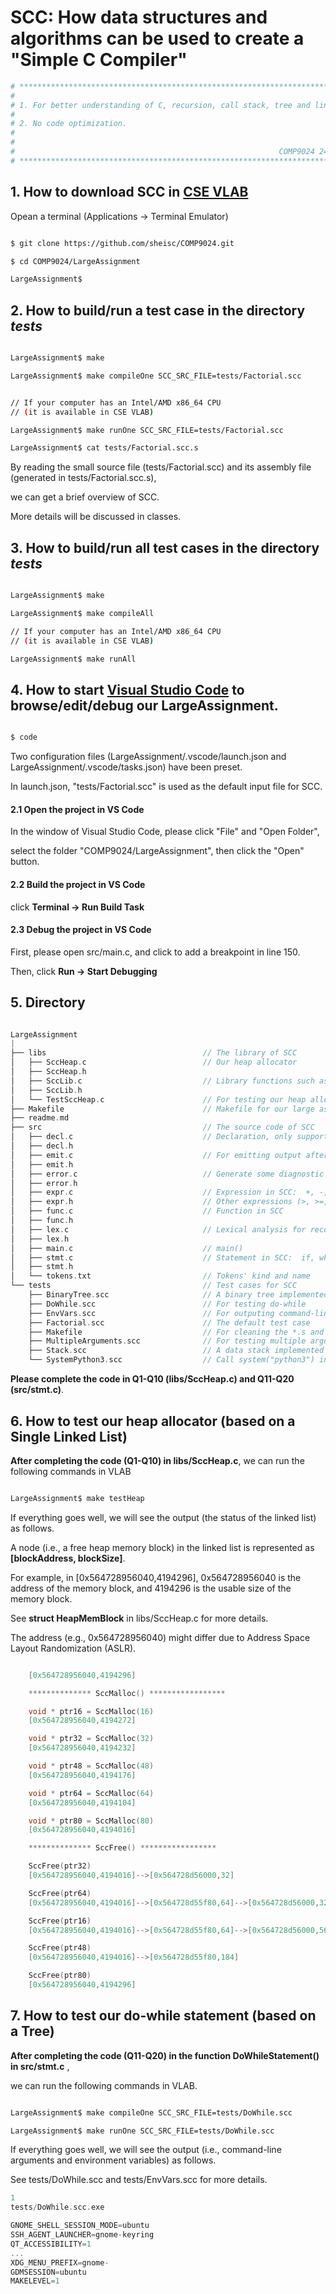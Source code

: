 # SCC:  How data structures and algorithms can be used to create a "Simple C Compiler"

```sh
# ***********************************************************************************#
#                                                                                    #
# 1. For better understanding of C, recursion, call stack, tree and linked list.     #
#                                                                                    #
# 2. No code optimization.                                                           #
#                                                                                    #
#                                                                                    #
#                                                           COMP9024 24T2            #
# ***********************************************************************************#
```

## 1. How to download SCC in [CSE VLAB](https://vlabgateway.cse.unsw.edu.au/)

Opean a terminal (Applications -> Terminal Emulator)

```sh

$ git clone https://github.com/sheisc/COMP9024.git

$ cd COMP9024/LargeAssignment

LargeAssignment$ 

```


## 2. How to build/run a test case in the directory *tests*


```sh

LargeAssignment$ make

LargeAssignment$ make compileOne SCC_SRC_FILE=tests/Factorial.scc


// If your computer has an Intel/AMD x86_64 CPU
// (it is available in CSE VLAB)

LargeAssignment$ make runOne SCC_SRC_FILE=tests/Factorial.scc

LargeAssignment$ cat tests/Factorial.scc.s

```

By reading the small source file (tests/Factorial.scc) and its assembly file (generated in tests/Factorial.scc.s),

we can get a brief overview of SCC.

More details will be discussed in classes.


## 3. How to build/run all test cases in the directory *tests*



```sh

LargeAssignment$ make

LargeAssignment$ make compileAll

// If your computer has an Intel/AMD x86_64 CPU
// (it is available in CSE VLAB)

LargeAssignment$ make runAll


```


## 4. How to start [Visual Studio Code](https://code.visualstudio.com/) to browse/edit/debug our LargeAssignment.


```sh

$ code

```

Two configuration files (LargeAssignment/.vscode/launch.json and LargeAssignment/.vscode/tasks.json) have been preset.

In launch.json, "tests/Factorial.scc" is used as the default input file for SCC.


#### 2.1 Open the project in VS Code

In the window of Visual Studio Code, please click "File" and "Open Folder",

select the folder "COMP9024/LargeAssignment", then click the "Open" button.


#### 2.2 Build the project in VS Code

click **Terminal -> Run Build Task**

#### 2.3 Debug the project in VS Code

First, please open src/main.c, and click to add a breakpoint in line 150.

Then, click **Run -> Start Debugging**




## 5. Directory

```C

LargeAssignment
|
├── libs                                   // The library of SCC
│   ├── SccHeap.c                          // Our heap allocator
│   ├── SccHeap.h
│   ├── SccLib.c                           // Library functions such as SccLess(), SccLogicAnd(), SccRead64() and SccWrite64()
│   ├── SccLib.h
│   └── TestSccHeap.c                      // For testing our heap allocator
├── Makefile                               // Makefile for our large assignment
├── readme.md
├── src                                    // The source code of SCC
│   ├── decl.c                             // Declaration, only supporting 'long'
│   ├── decl.h                             
│   ├── emit.c                             // For emitting output after visiting the tree
│   ├── emit.h
│   ├── error.c                            // Generate some diagnostic messages when compiling a test case in 'tests'
│   ├── error.h
│   ├── expr.c                             // Expression in SCC:  +, -, *, / and function calls.
│   ├── expr.h                             // Other expressions (>, >=, !, ...) are implemented as library functions in libs/Scclib.c 
│   ├── func.c                             // Function in SCC
│   ├── func.h
│   ├── lex.c                              // Lexical analysis for recognizing tokens (words) in the input file.
│   ├── lex.h
│   ├── main.c                             // main()
│   ├── stmt.c                             // Statement in SCC:  if, while, output(id), input(id), return, ...
│   ├── stmt.h
│   └── tokens.txt                         // Tokens' kind and name
└── tests                                  // Test cases for SCC
    ├── BinaryTree.scc                     // A binary tree implemented in SCC
    ├── DoWhile.scc                        // For testing do-while 
    ├── EnvVars.scc                        // For outputing command-line arguments and environment variables.
    ├── Factorial.scc                      // The default test case 
    ├── Makefile                           // For cleaning the *.s and *.exe generated
    ├── MultipleArguments.scc              // For testing multiple arguments
    ├── Stack.scc                          // A data stack implemented in SCC
    └── SystemPython3.scc                  // Call system("python3") in SCC

```

**Please complete the code in Q1-Q10 (libs/SccHeap.c) and Q11-Q20 (src/stmt.c)**.


## 6. How to test our heap allocator (based on a Single Linked List) 

**After completing the code (Q1-Q10) in libs/SccHeap.c**, we can run the following commands in VLAB

```sh

LargeAssignment$ make testHeap

```
													
If everything goes well, we will see the output (the status of the linked list) as follows.

A node (i.e., a free heap memory block) in the linked list is represented as **[blockAddress, blockSize]**.

For example, in [0x564728956040,4194296], 0x564728956040 is the address of the memory block, 
and 4194296 is the usable size of the memory block.

See **struct HeapMemBlock** in libs/SccHeap.c for more details.

The address (e.g., 0x564728956040) might differ due to Address Space Layout Randomization (ASLR).


					
```C

    [0x564728956040,4194296]

    ************** SccMalloc() *****************

    void * ptr16 = SccMalloc(16)
    [0x564728956040,4194272]

    void * ptr32 = SccMalloc(32)
    [0x564728956040,4194232]

    void * ptr48 = SccMalloc(48)
    [0x564728956040,4194176]

    void * ptr64 = SccMalloc(64)
    [0x564728956040,4194104]

    void * ptr80 = SccMalloc(80)
    [0x564728956040,4194016]

    ************** SccFree() *****************

    SccFree(ptr32)
    [0x564728956040,4194016]-->[0x564728d56000,32]

    SccFree(ptr64)
    [0x564728956040,4194016]-->[0x564728d55f80,64]-->[0x564728d56000,32]

    SccFree(ptr16)
    [0x564728956040,4194016]-->[0x564728d55f80,64]-->[0x564728d56000,56]

    SccFree(ptr48)
    [0x564728956040,4194016]-->[0x564728d55f80,184]

    SccFree(ptr80)
    [0x564728956040,4194296]

```


## 7. How to test our do-while statement (based on a Tree) 

**After completing the code (Q11-Q20) in the function DoWhileStatement() in src/stmt.c** , 

we can run the following commands in VLAB.

```sh

LargeAssignment$ make compileOne SCC_SRC_FILE=tests/DoWhile.scc

LargeAssignment$ make runOne SCC_SRC_FILE=tests/DoWhile.scc

```

If everything goes well, we will see the output (i.e., command-line arguments and environment variables) as follows.

See tests/DoWhile.scc and tests/EnvVars.scc for more details.


```C
1
tests/DoWhile.scc.exe

GNOME_SHELL_SESSION_MODE=ubuntu
SSH_AGENT_LAUNCHER=gnome-keyring
QT_ACCESSIBILITY=1
...
XDG_MENU_PREFIX=gnome-
GDMSESSION=ubuntu
MAKELEVEL=1

```

